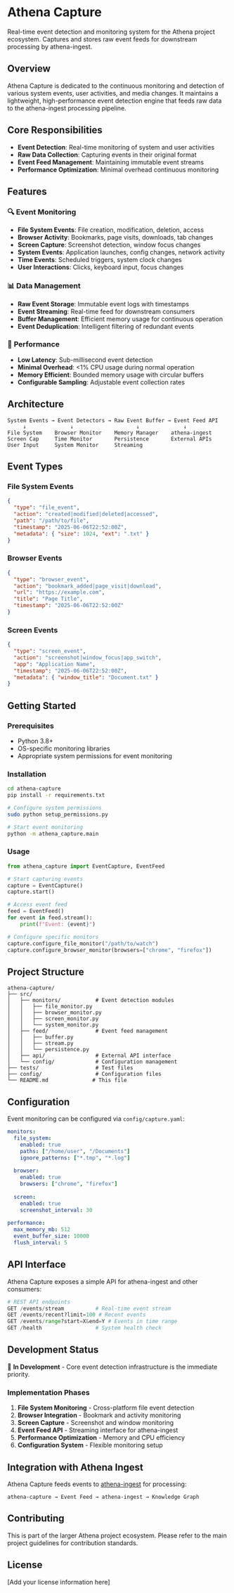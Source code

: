 # Athena Capture

Real-time event detection and monitoring system for the Athena project ecosystem. Captures and stores raw event feeds for downstream processing by athena-ingest.

## Overview

Athena Capture is dedicated to the continuous monitoring and detection of various system events, user activities, and media changes. It maintains a lightweight, high-performance event detection engine that feeds raw data to the athena-ingest processing pipeline.

## Core Responsibilities

- **Event Detection**: Real-time monitoring of system and user activities
- **Raw Data Collection**: Capturing events in their original format
- **Event Feed Management**: Maintaining immutable event streams
- **Performance Optimization**: Minimal overhead continuous monitoring

## Features

### 🔍 **Event Monitoring**
- **File System Events**: File creation, modification, deletion, access
- **Browser Activity**: Bookmarks, page visits, downloads, tab changes
- **Screen Capture**: Screenshot detection, window focus changes
- **System Events**: Application launches, config changes, network activity
- **Time Events**: Scheduled triggers, system clock changes
- **User Interactions**: Clicks, keyboard input, focus changes

### 📊 **Data Management**
- **Raw Event Storage**: Immutable event logs with timestamps
- **Event Streaming**: Real-time feed for downstream consumers
- **Buffer Management**: Efficient memory usage for continuous operation
- **Event Deduplication**: Intelligent filtering of redundant events

### 🚀 **Performance**
- **Low Latency**: Sub-millisecond event detection
- **Minimal Overhead**: <1% CPU usage during normal operation
- **Memory Efficient**: Bounded memory usage with circular buffers
- **Configurable Sampling**: Adjustable event collection rates

## Architecture

```
System Events → Event Detectors → Raw Event Buffer → Event Feed API
     ↓              ↓                    ↓              ↓
File System    Browser Monitor    Memory Manager    athena-ingest
Screen Cap     Time Monitor       Persistence       External APIs
User Input     System Monitor     Streaming
```

## Event Types

### File System Events
```json
{
  "type": "file_event",
  "action": "created|modified|deleted|accessed",
  "path": "/path/to/file",
  "timestamp": "2025-06-06T22:52:00Z",
  "metadata": { "size": 1024, "ext": ".txt" }
}
```

### Browser Events
```json
{
  "type": "browser_event",
  "action": "bookmark_added|page_visit|download",
  "url": "https://example.com",
  "title": "Page Title",
  "timestamp": "2025-06-06T22:52:00Z"
}
```

### Screen Events
```json
{
  "type": "screen_event", 
  "action": "screenshot|window_focus|app_switch",
  "app": "Application Name",
  "timestamp": "2025-06-06T22:52:00Z",
  "metadata": { "window_title": "Document.txt" }
}
```

## Getting Started

### Prerequisites

- Python 3.8+
- OS-specific monitoring libraries
- Appropriate system permissions for event monitoring

### Installation

```bash
cd athena-capture
pip install -r requirements.txt

# Configure system permissions
sudo python setup_permissions.py

# Start event monitoring
python -m athena_capture.main
```

### Usage

```python
from athena_capture import EventCapture, EventFeed

# Start capturing events
capture = EventCapture()
capture.start()

# Access event feed
feed = EventFeed()
for event in feed.stream():
    print(f"Event: {event}")

# Configure specific monitors
capture.configure_file_monitor("/path/to/watch")
capture.configure_browser_monitor(browsers=["chrome", "firefox"])
```

## Project Structure

```
athena-capture/
├── src/
│   ├── monitors/           # Event detection modules
│   │   ├── file_monitor.py
│   │   ├── browser_monitor.py
│   │   ├── screen_monitor.py
│   │   └── system_monitor.py
│   ├── feed/               # Event feed management
│   │   ├── buffer.py
│   │   ├── stream.py
│   │   └── persistence.py
│   ├── api/                # External API interface
│   └── config/             # Configuration management
├── tests/                  # Test files
├── config/                 # Configuration files
└── README.md              # This file
```

## Configuration

Event monitoring can be configured via `config/capture.yaml`:

```yaml
monitors:
  file_system:
    enabled: true
    paths: ["/home/user", "/Documents"]
    ignore_patterns: ["*.tmp", "*.log"]
  
  browser:
    enabled: true
    browsers: ["chrome", "firefox"]
    
  screen:
    enabled: true
    screenshot_interval: 30
    
performance:
  max_memory_mb: 512
  event_buffer_size: 10000
  flush_interval: 5
```

## API Interface

Athena Capture exposes a simple API for athena-ingest and other consumers:

```python
# REST API endpoints
GET /events/stream          # Real-time event stream
GET /events/recent?limit=100 # Recent events
GET /events/range?start=X&end=Y # Events in time range
GET /health                 # System health check
```

## Development Status

🚧 **In Development** - Core event detection infrastructure is the immediate priority.

### Implementation Phases
1. **File System Monitoring** - Cross-platform file event detection
2. **Browser Integration** - Bookmark and activity monitoring
3. **Screen Capture** - Screenshot and window monitoring
4. **Event Feed API** - Streaming interface for athena-ingest
5. **Performance Optimization** - Memory and CPU efficiency
6. **Configuration System** - Flexible monitoring setup

## Integration with Athena Ingest

Athena Capture feeds events to [athena-ingest](../athena-ingest/) for processing:

```
athena-capture → Event Feed → athena-ingest → Knowledge Graph
```

## Contributing

This is part of the larger Athena project ecosystem. Please refer to the main project guidelines for contribution standards.

## License

[Add your license information here]